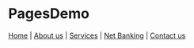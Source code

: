 # PagesDemo
[Home](https://github.com/aman-gupta-95/PagesDemo/edit/main/Home.md) | [About us](https://github.com/aman-gupta-95/PagesDemo/edit/main/About-us.md) | [Services](https://github.com/aman-gupta-95/PagesDemo/edit/main/Services.md) | [Net Banking](https://github.com/aman-gupta-95/PagesDemo/edit/main/Net-banking.md) | [Contact us](https://github.com/aman-gupta-95/PagesDemo/edit/main/Contactus.md) 
